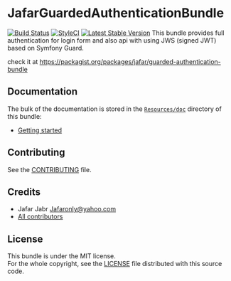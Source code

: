 JafarGuardedAuthenticationBundle
================================

[![Build Status](https://travis-ci.org/jafaronly/guarded-authentication-bundle.svg?branch=master)](https://travis-ci.org/jafaronly/guarded-authentication-bundle)
[![StyleCI](https://styleci.io/repos/115276722/shield?branch=master)](https://styleci.io/repos/115276722)
[![Latest Stable Version](https://poser.pugx.org/jafar/guarded-authentication-bundle/v/stable)](https://packagist.org/packages/jafar/guarded-authentication-bundle)
This bundle provides full authentication for login form and also api with using JWS (signed JWT) based on Symfony Guard.

check it at https://packagist.org/packages/jafar/guarded-authentication-bundle

Documentation
-------------

The bulk of the documentation is stored in the [`Resources/doc`](Resources/doc/index.md) directory of this bundle:

* [Getting started](Resources/doc/index.md#getting-started)

Contributing
------------

See the [CONTRIBUTING](CONTRIBUTING.md) file.

Credits
-------

* Jafar Jabr <Jafaronly@yahoo.com>
* [All contributors](https://github.com/jafaronly/guarded-authentication-bundle/graphs/contributors)

License
-------

This bundle is under the MIT license.  
For the whole copyright, see the [LICENSE](LICENSE) file distributed with this source code.

